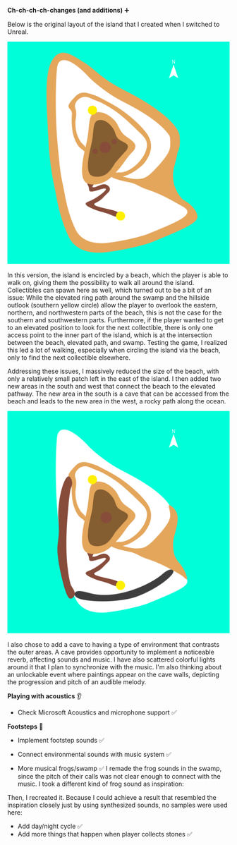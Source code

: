 **Ch-ch-ch-ch-changes (and additions)** ➕

Below is the original layout of the island that I created when I switched to Unreal.

![](../other/island_firstversion.png)

In this version, the island is encircled by a beach, which the player is able to walk on, giving them the possibility to walk all around the island. Collectibles can spawn here as well, which turned out to be a bit of an issue: While the elevated ring path around the swamp and the hillside outlook (southern yellow circle) allow the player to overlook the eastern, northern, and northwestern parts of the beach, this is not the case for the southern and southwestern parts. Furthermore, if the player wanted to get to an elevated position to look for the next collectible, there is only one access point to the inner part of the island, which is at the intersection between the beach, elevated path, and swamp. Testing the game, I realized this led a lot of walking, especially when circling the island via the beach, only to find the next collectible elsewhere.

Addressing these issues, I massively reduced the size of the beach, with only a relatively small patch left in the east of the island. I then added two new areas in the south and west that connect the beach to the elevated pathway. The new area in the south is a cave that can be accessed from the beach and leads to the new area in the west, a rocky path along the ocean.

![](../other/island.png)

I also chose to add a cave to having a type of environment that contrasts the outer areas. A cave provides opportunity to implement a noticeable reverb, affecting sounds and music. I have also scattered colorful lights around it that I plan to synchronize with the music. I'm also thinking about an unlockable event where paintings appear on the cave walls, depicting the progression and pitch of an audible melody.


**Playing with acoustics** 👂


- Check Microsoft Acoustics and microphone support ✅

**Footsteps** 👣
- Implement footstep sounds ✅


- Connect environmental sounds with music system ✅

- More musical frogs/swamp ✅
I remade the frog sounds in the swamp, since the pitch of their calls was not clear enough to connect with the music. I took a different kind of frog sound as inspiration:

Then, I recreated it. Because I could achieve a result that resembled the inspiration closely just by  using synthesized sounds, no samples were used here:


- Add day/night cycle ✅
- Add more things that happen when player collects stones ✅